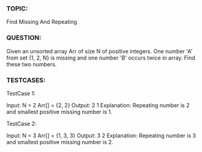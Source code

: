 ### TOPIC:
Find Missing And Repeating
### QUESTION:
Given an unsorted array Arr of size N of positive integers. One number 'A' from set {1, 2, N} is missing and one number 'B' occurs twice in array. Find these two numbers.
### TESTCASES:
TestCase 1:

Input: N = 2 Arr[] = {2, 2} Output: 2 1 Explanation: Repeating number is 2 and smallest positive missing number is 1.

TestCase 2:

Input: N = 3 Arr[] = {1, 3, 3} Output: 3 2 Explanation: Repeating number is 3 and smallest positive missing number is 2.
